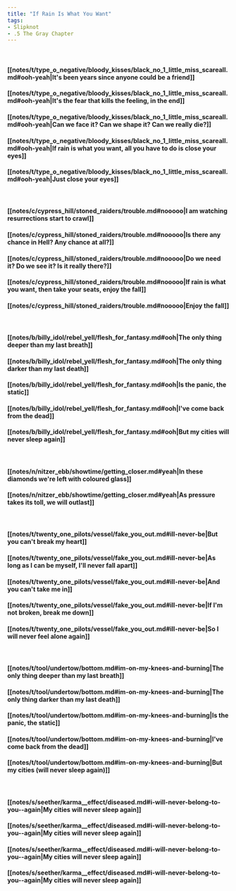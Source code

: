 ```yaml
---
title: "If Rain Is What You Want"
tags:
- Slipknot
- .5 The Gray Chapter
---
```

&nbsp;
#### [[notes/t/type_o_negative/bloody_kisses/black_no_1_little_miss_scareall.md#ooh-yeah|It's been years since anyone could be a friend]]
#### [[notes/t/type_o_negative/bloody_kisses/black_no_1_little_miss_scareall.md#ooh-yeah|It's the fear that kills the feeling, in the end]]
#### [[notes/t/type_o_negative/bloody_kisses/black_no_1_little_miss_scareall.md#ooh-yeah|Can we face it? Can we shape it? Can we really die?]]
#### [[notes/t/type_o_negative/bloody_kisses/black_no_1_little_miss_scareall.md#ooh-yeah|If rain is what you want, all you have to do is close your eyes]]
#### [[notes/t/type_o_negative/bloody_kisses/black_no_1_little_miss_scareall.md#ooh-yeah|Just close your eyes]]
&nbsp;
#### [[notes/c/cypress_hill/stoned_raiders/trouble.md#nooooo|I am watching resurrections start to crawl]]
#### [[notes/c/cypress_hill/stoned_raiders/trouble.md#nooooo|Is there any chance in Hell? Any chance at all?]]
#### [[notes/c/cypress_hill/stoned_raiders/trouble.md#nooooo|Do we need it? Do we see it? Is it really there?]]
#### [[notes/c/cypress_hill/stoned_raiders/trouble.md#nooooo|If rain is what you want, then take your seats, enjoy the fall]]
#### [[notes/c/cypress_hill/stoned_raiders/trouble.md#nooooo|Enjoy the fall]]
&nbsp;
#### [[notes/b/billy_idol/rebel_yell/flesh_for_fantasy.md#ooh|The only thing deeper than my last breath]]
#### [[notes/b/billy_idol/rebel_yell/flesh_for_fantasy.md#ooh|The only thing darker than my last death]]
#### [[notes/b/billy_idol/rebel_yell/flesh_for_fantasy.md#ooh|Is the panic, the static]]
#### [[notes/b/billy_idol/rebel_yell/flesh_for_fantasy.md#ooh|I've come back from the dead]]
#### [[notes/b/billy_idol/rebel_yell/flesh_for_fantasy.md#ooh|But my cities will never sleep again]]
&nbsp;
#### [[notes/n/nitzer_ebb/showtime/getting_closer.md#yeah|In these diamonds we're left with coloured glass]]
#### [[notes/n/nitzer_ebb/showtime/getting_closer.md#yeah|As pressure takes its toll, we will outlast]]
&nbsp;
#### [[notes/t/twenty_one_pilots/vessel/fake_you_out.md#ill-never-be|But you can't break my heart]]
#### [[notes/t/twenty_one_pilots/vessel/fake_you_out.md#ill-never-be|As long as I can be myself, I'll never fall apart]]
#### [[notes/t/twenty_one_pilots/vessel/fake_you_out.md#ill-never-be|And you can't take me in]]
#### [[notes/t/twenty_one_pilots/vessel/fake_you_out.md#ill-never-be|If I'm not broken, break me down]]
#### [[notes/t/twenty_one_pilots/vessel/fake_you_out.md#ill-never-be|So I will never feel alone again]]
&nbsp;
#### [[notes/t/tool/undertow/bottom.md#im-on-my-knees-and-burning|The only thing deeper than my last breath]]
#### [[notes/t/tool/undertow/bottom.md#im-on-my-knees-and-burning|The only thing darker than my last death]]
#### [[notes/t/tool/undertow/bottom.md#im-on-my-knees-and-burning|Is the panic, the static]]
#### [[notes/t/tool/undertow/bottom.md#im-on-my-knees-and-burning|I've come back from the dead]]
#### [[notes/t/tool/undertow/bottom.md#im-on-my-knees-and-burning|But my cities (will never sleep again)]]
&nbsp;
#### [[notes/s/seether/karma__effect/diseased.md#i-will-never-belong-to-you--again|My cities will never sleep again]]
#### [[notes/s/seether/karma__effect/diseased.md#i-will-never-belong-to-you--again|My cities will never sleep again]]
#### [[notes/s/seether/karma__effect/diseased.md#i-will-never-belong-to-you--again|My cities will never sleep again]]
#### [[notes/s/seether/karma__effect/diseased.md#i-will-never-belong-to-you--again|My cities will never sleep again]]
